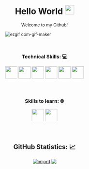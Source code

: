 <!-- Title -->
<h1 align="center">Hello World 
  <img src="https://raw.githubusercontent.com/iampavangandhi/iampavangandhi/master/gifs/Hi.gif" 
       width="30px">
  </h1>


<!-- Quote -->
<p align="center"> Welcome to my Github! </p>
  
  <!-- Social Network -->
<!-- <h1 align="center">
<a href="https://www.instagram.com/lunox.code/">
  <img align="center" 
       alt="Lunox's Instagram" 
       width="22px" 
       src="https://user-images.githubusercontent.com/55005374/103146167-0b04ac00-470b-11eb-84fc-db4b7299e4ef.png" />
  </a>
  
<a href="https://www.linkedin.com/in/lunox/">
  <img align="center" 
       alt="Linkdein" 
       width="22px" 
       src="https://user-images.githubusercontent.com/55005374/103146171-312a4c00-470b-11eb-8839-992580bb8206.png" />
  </a>

  <a href="https://www.codegrepper.com/app/profile.php?id=79189">
  <img align="center" 
       alt="Grepper" 
       width="22px" 
       src="https://user-images.githubusercontent.com/55005374/103146498-0b537600-4710-11eb-949e-bff2c2ab7391.png" />
  </a>
  
<a href="https://stackoverflow.com/users/12381868/lunox?tab=profile">
  <img align="center" 
       alt="Stack Overflow" 
       width="22px" 
       src="https://user-images.githubusercontent.com/55005374/103146236-e52bd700-470b-11eb-861e-e6f549b02b88.png" />
  </a>
  
<a href="mailto:lunox.code@gmail.com">
  <img align="center" 
       alt="Gmail" 
       width="22px" 
       src="https://user-images.githubusercontent.com/55005374/103146250-0d1b3a80-470c-11eb-8ead-a92232d45d6e.png" />
  </a>
</h1> -->




<!-- Background -->

<!-- I do add this "&nbsp;" because I can't center the GIFT, let me know if you know how do it -->
&nbsp;&nbsp;&nbsp;&nbsp;&nbsp;&nbsp;&nbsp;&nbsp;&nbsp;&nbsp;&nbsp;&nbsp;&nbsp;&nbsp;&nbsp;&nbsp;&nbsp;&nbsp;&nbsp;&nbsp;&nbsp;&nbsp;&nbsp;&nbsp;&nbsp;&nbsp;&nbsp;&nbsp;&nbsp;&nbsp;
![ezgif com-gif-maker](https://user-images.githubusercontent.com/55005374/95673501-37764680-0b66-11eb-8ee1-d4f4a2b285d9.gif)

&nbsp;

<!-- Technical Skills -->
<p><H3 align="center"><strong> Technical Skills: 💻 </strong></p>
  
  
  
  <code><img height="40" src="https://user-images.githubusercontent.com/82243498/128902272-75e7ba24-52e8-4c20-828a-59bd503cbfa5.gif"></code>
  <code><img height="40" src="https://user-images.githubusercontent.com/82243498/128906274-a7630fd9-1b8c-49d3-b7ae-f825e1378686.png"></code>
  <code><img height="40" src="https://user-images.githubusercontent.com/82243498/128906380-f2087fd6-e6cb-4349-b850-50ed271bfa6d.png"></code>
  <code><img height="40" src="https://user-images.githubusercontent.com/82243498/128906543-79783c17-aa8d-490d-9573-29443b67f501.png"></code>
  <code><img height="40" src="https://user-images.githubusercontent.com/82243498/128907170-3bb360bb-e569-45ca-9497-e674d57cd735.gif"></code>
  <code><img height="40" src="https://user-images.githubusercontent.com/82243498/128907947-b7e73f8e-ea72-4737-9aa3-5058c498151f.png"></code>
  
 
  
 
 
 

  </p>
  
&nbsp;  

  <!-- Skills to learn -->
<p><H3 align="center"><strong>Skills to learn: 🌐</strong></p>
  
  <code><img height="40" src="https://user-images.githubusercontent.com/82243498/128903797-800bb86d-e793-44bd-86f4-8953dac78fe7.gif"></code>
  <code><img height="40" src="https://user-images.githubusercontent.com/82243498/128906935-4c8bb907-cf07-4286-8089-e1a7f6ff10bf.gif"></code>
  
  
  
  
  </p>
&nbsp;

<!-- GitHub Stats -->
<H2 align="center"><strong>GitHub Statistics: 📈
  </strong>
</H2>
    <p align="center">
      <div align="center">
    </p>
    
<a href="https://github.com/imjord?tab=repositories">
  <img align="center" 
       src="https://github-readme-stats.vercel.app/api/top-langs/?username=imjord&layout=compact&show_icons=true&title_color=81a1c0&icon_color=79ff97&text_color=d5dbe6&bg_color=2e3440"
       alt='imjord's favorite languages" />
</a>
  
<a href="https://github.com/imjord"> 
  <img align="center"
       src="https://github-readme-stats.vercel.app/api?username=imjord&show_icons=true&hide=contribs,prs&cache_seconds=86400&theme=nord" />
</a>
